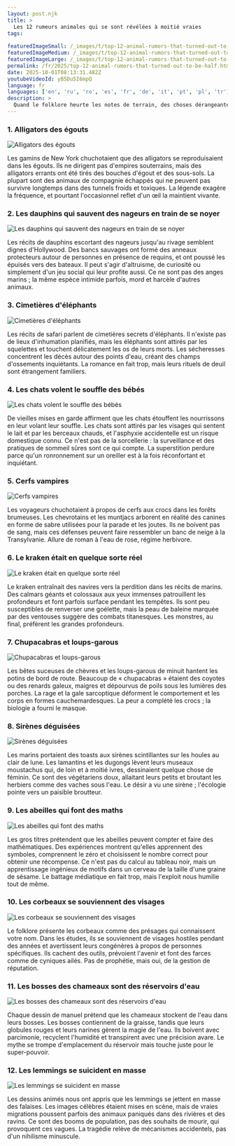 ```yaml
---
layout: post.njk
title: >
  Les 12 rumeurs animales qui se sont révélées à moitié vraies
tags:
  
featuredImageSmall: /_images/t/top-12-animal-rumors-that-turned-out-to-be-half-cover-fr-small.webp
featuredImageMedium: /_images/t/top-12-animal-rumors-that-turned-out-to-be-half-cover-fr-medium.webp
featuredImageLarge: /_images/t/top-12-animal-rumors-that-turned-out-to-be-half-cover-fr-large.webp
permalink: /fr/2025/top-12-animal-rumors-that-turned-out-to-be-half.html
date: 2025-10-01T08:13:31.482Z
youtubeVideoId: yB5Du5I6mpQ
language: fr
languages: ['en', 'ru', 'ro', 'es', 'fr', 'de', 'it', 'pt', 'pl', 'tr']
description: >
  Quand le folklore heurte les notes de terrain, des choses dérangeantes remontent à la surface. Ce sont des histoires qui semblaient être des potins de comptoir jusqu'à ce que des biologistes haussent les épaules en disant, eh bien, en quelque sorte. À moitié mythe, à moitié mesurable, entièrement irrésistible. Attendez-vous à des contradictions, des frissons et quelques moments du type « attends, cette partie est réelle ? ».
---
```


### 1. Alligators des égouts

![Alligators des égouts](/_images/7/74872a1ca06989bcc1142a4ee2943051-medium.webp)

Les gamins de New York chuchotaient que des alligators se reproduisaient dans les égouts. Ils ne dirigent pas d'empires souterrains, mais des alligators errants ont été tirés des bouches d'égout et des sous-sols. La plupart sont des animaux de compagnie échappés qui ne peuvent pas survivre longtemps dans des tunnels froids et toxiques. La légende exagère la fréquence, et pourtant l'occasionnel reflet d'un œil la maintient vivante.

### 2. Les dauphins qui sauvent des nageurs en train de se noyer

![Les dauphins qui sauvent des nageurs en train de se noyer](/_images/6/6253af58064cd989d06c74f27571e388-medium.webp)

Les récits de dauphins escortant des nageurs jusqu'au rivage semblent dignes d'Hollywood. Des bancs sauvages ont formé des anneaux protecteurs autour de personnes en présence de requins, et ont poussé les épuisés vers des bateaux. Il peut s'agir d'altruisme, de curiosité ou simplement d'un jeu social qui leur profite aussi. Ce ne sont pas des anges marins ; la même espèce intimide parfois, mord et harcèle d'autres animaux.

### 3. Cimetières d'éléphants

![Cimetières d'éléphants](/_images/e/e74607d5377623c129191d15d8514c77-medium.webp)

Les récits de safari parlent de cimetières secrets d'éléphants. Il n'existe pas de lieux d'inhumation planifiés, mais les éléphants sont attirés par les squelettes et touchent délicatement les os de leurs morts. Les sécheresses concentrent les décès autour des points d'eau, créant des champs d'ossements inquiétants. La romance en fait trop, mais leurs rituels de deuil sont étrangement familiers.

### 4. Les chats volent le souffle des bébés

![Les chats volent le souffle des bébés](/_images/9/9404eee0fe6035387044be7e7901e3b0-medium.webp)

De vieilles mises en garde affirment que les chats étouffent les nourrissons en leur volant leur souffle. Les chats sont attirés par les visages qui sentent le lait et par les berceaux chauds, et l'asphyxie accidentelle est un risque domestique connu. Ce n'est pas de la sorcellerie : la surveillance et des pratiques de sommeil sûres sont ce qui compte. La superstition perdure parce qu'un ronronnement sur un oreiller est à la fois réconfortant et inquiétant.

### 5. Cerfs vampires

![Cerfs vampires](/_images/d/d1a8c3a7d675dcec81e97f748c3e3f52-medium.webp)

Les voyageurs chuchotaient à propos de cerfs aux crocs dans les forêts brumeuses. Les chevrotains et les muntjacs arborent en réalité des canines en forme de sabre utilisées pour la parade et les joutes. Ils ne boivent pas de sang, mais ces défenses peuvent faire ressembler un banc de neige à la Transylvanie. Allure de roman à l'eau de rose, régime herbivore.

### 6. Le kraken était en quelque sorte réel

![Le kraken était en quelque sorte réel](/_images/1/1a47c33b7a5ccee38df1074e0dbe7f54-medium.webp)

Le kraken entraînait des navires vers la perdition dans les récits de marins. Des calmars géants et colossaux aux yeux immenses patrouillent les profondeurs et font parfois surface pendant les tempêtes. Ils sont peu susceptibles de renverser une goélette, mais la peau de baleine marquée par des ventouses suggère des combats titanesques. Les monstres, au final, préfèrent les grandes profondeurs.

### 7. Chupacabras et loups-garous

![Chupacabras et loups-garous](/_images/e/ecc8e55011a34674ca0398073896e098-medium.webp)

Les bêtes suceuses de chèvres et les loups-garous de minuit hantent les potins de bord de route. Beaucoup de « chupacabras » étaient des coyotes ou des renards galeux, maigres et dépourvus de poils sous les lumières des porches. La rage et la gale sarcoptique déforment le comportement et les corps en formes cauchemardesques. La peur a complété les crocs ; la biologie a fourni le masque.

### 8. Sirènes déguisées

![Sirènes déguisées](/_images/0/0ba0fe8cf50d756815e9df467dc60e67-medium.webp)

Les marins portaient des toasts aux sirènes scintillantes sur les houles au clair de lune. Les lamantins et les dugongs lèvent leurs museaux moustachus qui, de loin et à moitié ivres, dessinaient quelque chose de féminin. Ce sont des végétariens doux, allaitant leurs petits et broutant les herbiers comme des vaches sous l'eau. Le désir a vu une sirène ; l'écologie pointe vers un paisible broutteur.

### 9. Les abeilles qui font des maths

![Les abeilles qui font des maths](/_images/c/c6d58d1a04495bafa7079b97dc11c662-medium.webp)

Les gros titres prétendent que les abeilles peuvent compter et faire des mathématiques. Des expériences montrent qu'elles apprennent des symboles, comprennent le zéro et choisissent le nombre correct pour obtenir une récompense. Ce n'est pas du calcul au tableau noir, mais un apprentissage ingénieux de motifs dans un cerveau de la taille d'une graine de sésame. Le battage médiatique en fait trop, mais l'exploit nous humilie tout de même.

### 10. Les corbeaux se souviennent des visages

![Les corbeaux se souviennent des visages](/_images/3/3f5234220202b4fb52f9ccf450b9d596-medium.webp)

Le folklore présente les corbeaux comme des présages qui connaissent votre nom. Dans les études, ils se souviennent de visages hostiles pendant des années et avertissent leurs congénères à propos de personnes spécifiques. Ils cachent des outils, prévoient l'avenir et font des farces comme de cyniques ailés. Pas de prophétie, mais oui, de la gestion de réputation.

### 11. Les bosses des chameaux sont des réservoirs d'eau

![Les bosses des chameaux sont des réservoirs d'eau](/_images/b/b387433c9cebb9e40f5d42dc6355b1ed-medium.webp)

Chaque dessin de manuel prétend que les chameaux stockent de l'eau dans leurs bosses. Les bosses contiennent de la graisse, tandis que leurs globules rouges et leurs narines gèrent la magie de l'eau. Ils boivent avec parcimonie, recyclent l'humidité et transpirent avec une précision avare. Le mythe se trompe d'emplacement du réservoir mais touche juste pour le super-pouvoir.

### 12. Les lemmings se suicident en masse

![Les lemmings se suicident en masse](/_images/7/71b83c04a1090d8edf05ba196f4e834a-medium.webp)

Les dessins animés nous ont appris que les lemmings se jettent en masse des falaises. Les images célèbres étaient mises en scène, mais de vraies migrations poussent parfois des animaux paniqués dans des rivières et des ravins. Ce sont des booms de population, pas des souhaits de mourir, qui provoquent ces vagues. La tragédie relève de mécanismes accidentels, pas d'un nihilisme minuscule.

